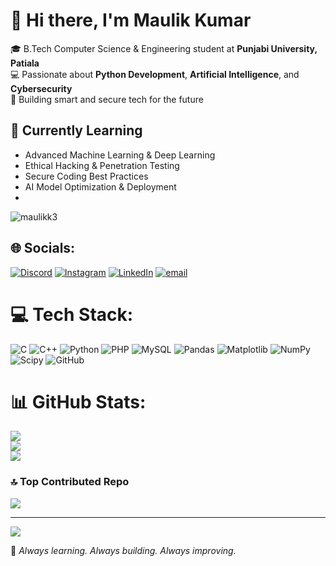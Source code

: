 # 👋 Hi there, I'm Maulik Kumar

🎓 B.Tech Computer Science & Engineering student at **Punjabi University, Patiala**  
💻 Passionate about **Python Development**, **Artificial Intelligence**, and **Cybersecurity**  
🔐 Building smart and secure tech for the future


## 🧠 Currently Learning
- Advanced Machine Learning & Deep Learning  
- Ethical Hacking & Penetration Testing  
- Secure Coding Best Practices  
- AI Model Optimization & Deployment
- 
<p align="left"> <img src="https://komarev.com/ghpvc/?username=maulikk3&label=Profile%20views&color=0e75b6&style=flat" alt="maulikk3" /> </p>


## 🌐 Socials:
[![Discord](https://img.shields.io/badge/Discord-%237289DA.svg?logo=discord&logoColor=white)](https://discord.gg/mk36705) [![Instagram](https://img.shields.io/badge/Instagram-%23E4405F.svg?logo=Instagram&logoColor=white)](https://instagram.com/Maulik_kumar3) [![LinkedIn](https://img.shields.io/badge/LinkedIn-%230077B5.svg?logo=linkedin&logoColor=white)]([\https://www.linkedin.com/in/maulik-kumar-72347b323/]) [![email](https://img.shields.io/badge/Email-D14836?logo=gmail&logoColor=white)](mailto:maulikkumar2125@gmail.com) 

# 💻 Tech Stack:
![C](https://img.shields.io/badge/c-%2300599C.svg?style=for-the-badge&logo=c&logoColor=white) ![C++](https://img.shields.io/badge/c++-%2300599C.svg?style=for-the-badge&logo=c%2B%2B&logoColor=white) ![Python](https://img.shields.io/badge/python-3670A0?style=for-the-badge&logo=python&logoColor=ffdd54) ![PHP](https://img.shields.io/badge/php-%23777BB4.svg?style=for-the-badge&logo=php&logoColor=white) ![MySQL](https://img.shields.io/badge/mysql-4479A1.svg?style=for-the-badge&logo=mysql&logoColor=white) ![Pandas](https://img.shields.io/badge/pandas-%23150458.svg?style=for-the-badge&logo=pandas&logoColor=white) ![Matplotlib](https://img.shields.io/badge/Matplotlib-%23ffffff.svg?style=for-the-badge&logo=Matplotlib&logoColor=black) ![NumPy](https://img.shields.io/badge/numpy-%23013243.svg?style=for-the-badge&logo=numpy&logoColor=white) ![Scipy](https://img.shields.io/badge/SciPy-%230C55A5.svg?style=for-the-badge&logo=scipy&logoColor=%white) ![GitHub](https://img.shields.io/badge/github-%23121011.svg?style=for-the-badge&logo=github&logoColor=white)
# 📊 GitHub Stats:
![](https://github-readme-stats.vercel.app/api?username=maulikk3&theme=dark&hide_border=false&include_all_commits=true&count_private=false)<br/>
![](https://nirzak-streak-stats.vercel.app/?user=maulikk3&theme=dark&hide_border=false)<br/>
![](https://github-readme-stats.vercel.app/api/top-langs/?username=maulikk3&theme=dark&hide_border=false&include_all_commits=true&count_private=false&layout=compact)

### 🔝 Top Contributed Repo
![](https://github-contributor-stats.vercel.app/api?username=maulikk3&limit=5&theme=dark&combine_all_yearly_contributions=true)

---
[![](https://visitcount.itsvg.in/api?id=maulikk3&icon=0&color=0)](https://visitcount.itsvg.in)

🌱 *Always learning. Always building. Always improving.*
<!-- Proudly created with GPRM ( https://gprm.itsvg.in ) -->

